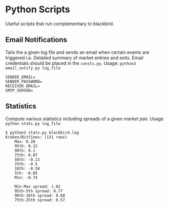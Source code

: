 # Python Scripts
Useful scripts that run complementary to blackbird.

## Email Notifications
Tails the a given log file and sends an email when certain events are triggered i.e. Detailed summary of market entries and exits. 
Email credentials should be placed in the `consts.py`. Usage: `python3 email_notify.py log_file`
```
SENDER_EMAIL=
SENDER_PASSWORD=
RECEIVER_EMAIL=
SMTP_SERVER=
```
## Statistics
Compute various statistics including spreads of a given market pair. Usage `python stats.py log_file`

```
$ python3 stats.py blackbird.log
Kraken/Bitfinex: (131 rows)
	Max: 0.28
	95th: 0.12
	90th: 0.1
	75th: 0.07
	50th: -0.13
	25th: -0.5
	10th: -0.58
	5th: -0.65
	Min: -0.74

	Min-Max spread: 1.02
	95th-5th spread: 0.77
	90th-10th spread: 0.68
	75th-25th spread: 0.57
```

